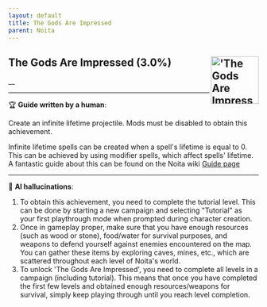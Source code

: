 ```yaml
---
layout: default
title: The Gods Are Impressed
parent: Noita
---
```


## The Gods Are Impressed (3.0%) <img align="right" src="https://cdn.cloudflare.steamstatic.com/steamcommunity/public/images/apps/881100/b9aae70a7f07ca96cb9f531bff48119611e0227d.jpg" alt="'The Gods Are Impressed' achievement icon" width="96" height="96">

__

---

:trophy: **Guide written by a human**:

Create an infinite lifetime projectile. Mods must be disabled to obtain this achievement.

Infinite lifetime spells can be created when a spell's lifetime is equal to 0. This can be achieved by using modifier spells, which affect spells' lifetime. A fantastic guide about this can be found on the Noita wiki [Guide page](https://noita.wiki.gg/wiki/Guide:_Infinite_Lifetime_Spells)

---

:robot: **AI hallucinations**:

1. To obtain this achievement, you need to complete the tutorial level. This can be done by starting a new campaign and selecting "Tutorial" as your first playthrough mode when prompted during character creation.
2. Once in gameplay proper, make sure that you have enough resources (such as wood or stone), food/water for survival purposes, and weapons to defend yourself against enemies encountered on the map. You can gather these items by exploring caves, mines, etc., which are scattered throughout each level of Noita's world.
3. To unlock 'The Gods Are Impressed', you need to complete all levels in a campaign (including tutorial). This means that once you have completed the first few levels and obtained enough resources/weapons for survival, simply keep playing through until you reach level completion.
